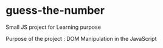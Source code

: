 # guess-the-number

Small JS project for Learning purpose

Purpose of the project : DOM Manipulation in the JavaScript
